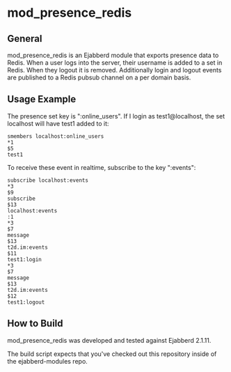 # mod_presence_redis

## General
mod_presence_redis is an Ejabberd module that exports presence data to Redis. When a user logs into the server, their username is added to a set in Redis. When they logout it is removed. Additionally login and logout events are published to a Redis pubsub channel on a per domain basis.

## Usage Example
The presence set key is "<domain>:online_users". If I login as test1@localhost, the set localhost will have test1 added to it:

```
smembers localhost:online_users
*1
$5
test1
```

To receive these event in realtime, subscribe to the key "<domain>:events":

```
subscribe localhost:events
*3
$9
subscribe
$13
localhost:events
:1
*3
$7
message
$13
t2d.im:events
$11
test1:login
*3
$7
message
$13
t2d.im:events
$12
test1:logout
```

## How to Build
mod_presence_redis was developed and tested against Ejabberd 2.1.11.

The build script expects that you've checked out this repository inside of the ejabberd-modules repo.

